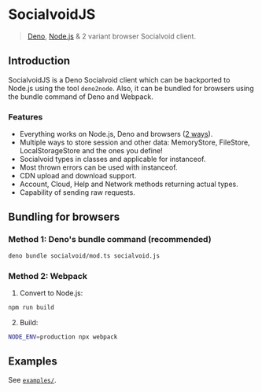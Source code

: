 # SocialvoidJS

> [Deno](https://deno.land), [Node.js](https://nodejs.org) & 2 variant browser Socialvoid client.

## Introduction

SocialvoidJS is a Deno Socialvoid client which can be backported to Node.js using the tool `deno2node`. Also, it can be bundled for browsers using the bundle command of Deno and Webpack.

### Features

- Everything works on Node.js, Deno and browsers ([2 ways](#bundling-for-browsers)).
- Multiple ways to store session and other data: MemoryStore, FileStore,
  LocalStorageStore and the ones you define!
- Socialvoid types in classes and applicable for instanceof.
- Most thrown errors can be used with instanceof.
- CDN upload and download support.
- Account, Cloud, Help and Network methods returning actual types.
- Capability of sending raw requests.

## Bundling for browsers

### Method 1: Deno's bundle command (recommended)

```bash
deno bundle socialvoid/mod.ts socialvoid.js
```

### Method 2: Webpack

1. Convert to Node.js:

```bash
npm run build
```

2. Build:

```bash
NODE_ENV=production npx webpack
```

## Examples

See [`examples/`](./examples).
